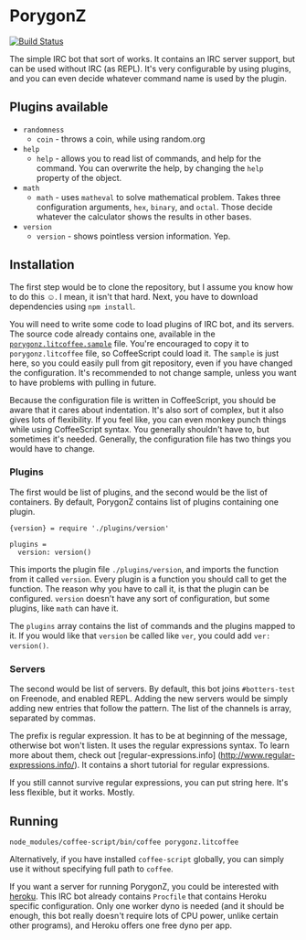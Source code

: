 PorygonZ
========

[![Build Status](https://travis-ci.org/GlitchMr/PorygonZ.png?branch=master)](https://travis-ci.org/GlitchMr/PorygonZ)

The simple IRC bot that sort of works. It contains an IRC server
support, but can be used without IRC (as REPL). It's very configurable
by using plugins, and you can even decide whatever command name is used
by the plugin.

## Plugins available

* `randomness`
  * `coin` - throws a coin, while using random.org
* `help`
  * `help` - allows you to read list of commands, and help for the
    command. You can overwrite the help, by changing the `help`
    property of the object.
* `math`
  * `math` - uses `matheval` to solve mathematical problem. Takes three
    configuration arguments, `hex`, `binary`, and `octal`. Those decide
    whatever the calculator shows the results in other bases.
* `version`
  * `version` - shows pointless version information. Yep.

## Installation

The first step would be to clone the repository, but I assume you know
how to do this ☺. I mean, it isn't that hard. Next, you have to
download dependencies using `npm install`.

You will need to write some code to load plugins of IRC bot, and its
servers. The source code already contains one, available in the
[`porygonz.litcoffee.sample`](porygonz.litcoffee.sample) file. You're
encouraged to copy it to `porygonz.litcoffee` file, so CoffeeScript
could load it. The `sample` is just here, so you could easily
pull from git repository, even if you have changed the configuration.
It's recommended to not change sample, unless you want to have problems
with pulling in future.

Because the configuration file is written in CoffeeScript, you should
be aware that it cares about indentation. It's also sort of complex,
but it also gives lots of flexibility. If you feel like, you can even
monkey punch things while using CoffeeScript syntax. You generally
shouldn't have to, but sometimes it's needed. Generally, the
configuration file has two things you would have to change.

### Plugins

The first would be list of plugins, and the second would be
the list of containers. By default, PorygonZ contains list of plugins
containing one plugin.

    {version} = require './plugins/version'

    plugins =
      version: version()

This imports the plugin file `./plugins/version`, and imports the
function from it called `version`. Every plugin is a function you
should call to get the function. The reason why you have to call it,
is that the plugin can be configured. `version` doesn't have any sort
of configuration, but some plugins, like `math` can have it.

The `plugins` array contains the list of commands and the plugins
mapped to it. If you would like that `version` be called like `ver`,
you could add `ver: version()`.

### Servers

The second would be list of servers. By default, this bot joins
`#botters-test` on Freenode, and enabled REPL. Adding the new servers
would be simply adding new entries that follow the pattern. The list
of the channels is array, separated by commas.

The prefix is regular expression. It has to be at beginning of the
message, otherwise bot won't listen. It uses the regular expressions
syntax. To learn more about them, check out [regular-expressions.info]
(http://www.regular-expressions.info/). It contains a short tutorial
for regular expressions.

If you still cannot survive regular expressions, you can put string
here. It's less flexible, but it works. Mostly.

## Running

    node_modules/coffee-script/bin/coffee porygonz.litcoffee

Alternatively, if you have installed `coffee-script` globally, you can
simply use it without specifying full path to `coffee`.

If you want a server for running PorygonZ, you could be interested
with [heroku](https://www.heroku.com/). This IRC bot already contains
`Procfile` that contains Heroku specific configuration. Only one worker
dyno is needed (and it should be enough, this bot really doesn't
require lots of CPU power, unlike certain other programs), and Heroku
offers one free dyno per app.
